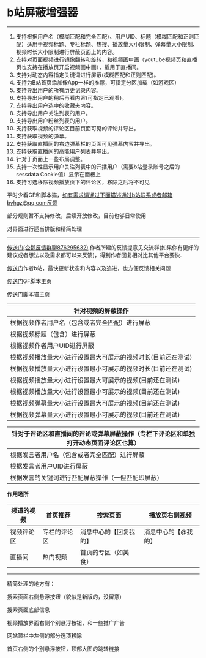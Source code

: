 # b站屏蔽增强器

<hr>

1. 支持根据用户名（模糊匹配和完全匹配）、用户UID、标题（模糊匹配和正则匹配）适用于视频标题、专栏标题、热搜、播放量大小限制、弹幕量大小限制、视频时长大小限制进行屏蔽页面上的内容。
2. 支持对页面视频进行镜像翻转和旋转，和视频画中画（youtube视频页和直播页也支持在播放页开启视频画中画），适用于直播间。
3. 支持对动态内容指定关键词进行屏蔽(模糊匹配和正则匹配)。
4. 支持为B站首页添加像App一样的推荐，可指定分区加载（如游戏区）
5. 支持导出用户的所有历史记录内容。
6. 支持导出用户的稍后再看内容(可指定已观看)。
7. 支持导出用户选中的收藏夹内容。
8. 支持导出用户关注列表的用户。
9. 支持导出用户粉丝列表的用户。
10. 支持获取视频的评论区目前页面可见的评论并导出。
11. 支持获取视频的弹幕。
12. 支持获取直播间的右边弹幕栏的页面可见弹幕内容并导出。
13. 支持获取直播间的高能用户列表并导出。
14. 针对于页面上一些布局调整。
15. 支持一次性显示用户关注列表中的开播用户（需要b站登录账号之后的sessdata Cookie值）显示在面板上
16. 支持可选移除视频播放页下的评论区，移除之后将不可见

平时少看GF和脚本猫，如有需求请通过下面描述通过b站联系或者邮箱byhgz@qq.com反馈

部分规则暂不支持修改，后续开放修改，目前也够日常使用

对界面进行适当排版和精简处理
<hr>

[传送门\(企鹅反馈群聊876295632\)](http://qm.qq.com/cgi-bin/qm/qr?_wv=1027&k=tFU0xLt1uO5u5CXI2ktQRLh_XGAHBl7C&authKey=KAf4rICQYjfYUi66WelJAGhYtbJLILVWumOm%2BO9nM5fNaaVuF9Iiw3dJoPsVRUak&noverify=0&group_code=876295632)
作者所建的反馈提意见交流群(如果你有更好的建议或者想法以及需求都可以来反馈)，得到作者回复相对比其他平台要快.

[传送门](https://space.bilibili.com/473239155/dynamic)作者b站，最快更新状态和内容以及追进，也方便反馈相关问题

[传送门](https://greasyfork.org/zh-CN/scripts/461382-b站屏蔽增强器)GF脚本主页

[传送门](https://scriptcat.org/script-show-page/1029)脚本猫主页

| 针对视频的屏蔽操作                       |
|---------------------------------|
| 根据视频作者用户名（包含或者完全匹配）进行屏蔽         |
| 根据视频标题（包含）进行屏蔽                  |
| 根据视频作者用户UID进行屏蔽                 |
| 根据视频播放量大小进行设置最大可展示的视频时长(目前还在测试) |
| 根据视频播放量大小进行设置最小可展示的视频时长(目前还在测试) |
| 根据视频播放量大小进行设置最大可展示的视频(目前还在测试)   |
| 根据视频播放量大小进行设置最小可展示的视频(目前还在测试)   |
| 根据视频弹幕量大小进行设置最大可展示的视频(目前还在测试)   |
| 根据视频弹幕量大小进行设置最小可展示的视频(目前还在测试)   |

| 针对于评论区和直播间的评论或弹幕屏蔽操作（专栏下评论区和单独打开动态页面评论区也算） |
|--------------------------------------------|
| 根据发言者用户名（包含或者完全匹配）进行屏蔽                     |
| 根据发言者用户UID进行屏蔽                             |
| 根据发言的关键词进行匹配屏蔽操作（一但匹配即屏蔽）                  |

**作用场所**

| 频道的视频 | 首页推荐   | 搜索页面        | 播放页右侧视频 |
|------|--------|-------------|---------|
| 视频评论区 | 专栏的评论区 | 消息中心的【回复我的】 | 消息中心的【@我的】 |
| 直播间  | 热门视频   | 首页的专区（如美食）  |            |

<hr>
精简处理的地方有：

搜索页面右侧悬浮按钮（貌似是新版的，没留意）

搜索页面底部信息

视频播放界面右侧个别悬浮按钮，和一些推广广告

网站顶栏中左侧的部分选项移除

首页右侧的个别悬浮按钮，顶部大图的跳转链接

